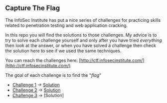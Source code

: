 Capture The Flag
----

The InfoSec Institute has put a nice series of challenges for practicing skills related to penetration testing and web application cracking.

In this repo you will find the solutions to those challenges. My advice is to try to solve each challenge yourself and only after you have tried _everything_ then look at the answer, or when you have solved a challenge then check the solution here to see if we used the same techniques.

You can reach the challenges here: [http://ctf.infosecinstitute.com/](http://ctf.infosecinstitute.com/)

The goal of each challenge is to find the "_flag_"
* [Challenge 1](http://ctf.infosecinstitute.com/levelone.php) -> [Solution](https://github.com/purefan/bilious-weasel/blob/master/ch01/Readme.md)
* [Challenge 2](http://ctf.infosecinstitute.com/leveltwo.php) -> [Solution](https://github.com/purefan/bilious-weasel/blob/master/ch02/Readme.md)
* [Challenge 3](http://ctf.infosecinstitute.com/levelthree.php) -> [Solution]
